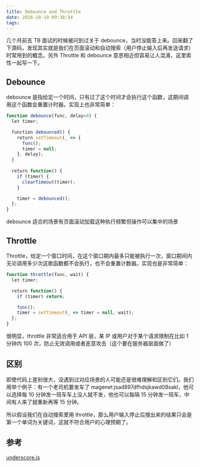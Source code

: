 ```yaml
---
title: Debounce and Throttle
date: 2016-10-19 09:38:54
tags:
---
```


几个月前去 TB 面试的时候被问到过关于 debounce，当时没能答上来。回来翻了下源码，发现其实就是我们在页面滚动和自动搜索（用户停止输入后再发送请求）时常用到的概念。另外 Throttle 和 debounce 意思相近但容易让人混淆，这里索性一起写一下。

## Debounce

debounce 是指给定一个时间，只有过了这个时间才会执行这个函数，这期间调用这个函数会重置计时器。实现上也非常简单：

```javascript
function debounce(func, delay=0) {
  let timer;

  function debounced() {
    return setTimeout(_ => {
      func();
      timer = null;
    }, delay);
  }
 
  return function() {
    if (timer) {
      clearTimeout(timer);
    }

    timer = debounced(); 
  };
}
```

debounce 适合的场景有页面滚动加载这种执行频繁但操作可以集中的场景

## Throttle

Throttle，给定一个窗口时间，在这个窗口期内最多只能被执行一次，窗口期间内无论调用多少次这歌函数都不会执行，也不会重置计数器。实现也是非常简单：

```javascript
function throttle(func, wait) {
  let timer;

  return function() {
    if (timer) return;

    func();
    timer = setTimeout(_ => timer = null, wait);
  };
}
```

很明显，throttle 非常适合用于 API 层，某 IP 或用户对于某个请求限制在比如 1 分钟内 100 次，防止无效调用或者恶意攻击（这个要在服务器层面做了）

## 区别

即使代码上差别很大，没遇到过对应场景的人可能还是很难理解和区别它们。我们用举个例子：有一个老司机要发车了 magenet:jsad897dfhdsjkawd08sakl，他可以选择每 10 分钟发一班车车上没人就不发，他也可以每隔 15 分钟发一班车，中间有人来了就重新再等 15 分钟。

所以假设我们在自动搜索里用 throttle，那么用户输入停止后搜出来的结果只会是第一个单词为关键词，这就不符合用户的心理预期了。

## 参考

[underscore.js](https://github.com/jashkenas/underscore/blob/master/underscore.js)